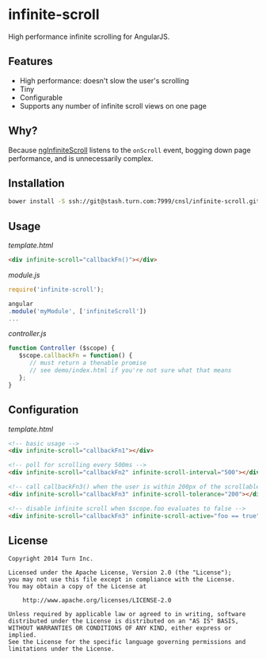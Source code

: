 infinite-scroll
===============

High performance infinite scrolling for AngularJS.

## Features

- High performance: doesn't slow the user's scrolling
- Tiny
- Configurable
- Supports any number of infinite scroll views on one page

## Why?

Because [ngInfiniteScroll](https://github.com/BinaryMuse/ngInfiniteScroll) listens to the `onScroll` event, bogging down page performance, and is unnecessarily complex.

## Installation

```bash
bower install -S ssh://git@stash.turn.com:7999/cnsl/infinite-scroll.git
```

## Usage

*template.html*

```html
<div infinite-scroll="callbackFn()"></div>
```

*module.js*

```js
require('infinite-scroll');

angular
.module('myModule', ['infiniteScroll'])
...
```

*controller.js*

```js
function Controller ($scope) {
   $scope.callbackFn = function() {
   	  // must return a thenable promise
   	  // see demo/index.html if you're not sure what that means
   };
}
```

## Configuration

*template.html*

```html
<!-- basic usage -->
<div infinite-scroll="callbackFn1"></div>

<!-- poll for scrolling every 500ms -->
<div infinite-scroll="callbackFn2" infinite-scroll-interval="500"></div>

<!-- call callbackFn3() when the user is within 200px of the scrollable area's edge -->
<div infinite-scroll="callbackFn3" infinite-scroll-tolerance="200"></div>

<!-- disable infinite scroll when $scope.foo evaluates to false -->
<div infinite-scroll="callbackFn3" infinite-scroll-active="foo == true"></div>
```

## License

```
Copyright 2014 Turn Inc.

Licensed under the Apache License, Version 2.0 (the "License");
you may not use this file except in compliance with the License.
You may obtain a copy of the License at

    http://www.apache.org/licenses/LICENSE-2.0

Unless required by applicable law or agreed to in writing, software
distributed under the License is distributed on an "AS IS" BASIS,
WITHOUT WARRANTIES OR CONDITIONS OF ANY KIND, either express or implied.
See the License for the specific language governing permissions and
limitations under the License.
```